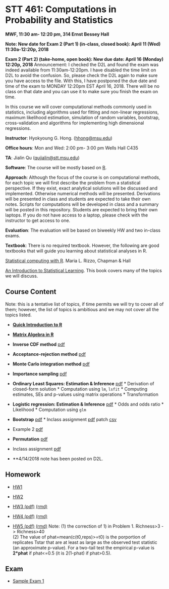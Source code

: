 
# STT 461: Computations in Probability and Statistics

**MWF, 11:30 am- 12:20 pm, 314 Ernst Bessey Hall**

**Note:  New date for Exam 2 (Part 1) (in-class, closed book): April 11 (Wed) 11:30a-12:20p, 2018**

**Exam 2 (Part 2) (take-home, open book): New due date: April 16 (Monday) 12:20p, 2018**
Announcement: I checked the D2L and found the exam was indeed available from 11:30am-12:20pm. I have disabled the time limit on D2L to avoid the confusion. So, please check the D2L again to make sure you have access to the file.
With this, I have postponed the due date and time of the exam to  MONDAY 12:20pm EST April 16, 2018. There will be no class on that date and you can use it to make sure you finish the exam on time.


In this course we will cover computational methods commonly used in statistics, including algorithms used for fitting and non-linear regressions, maximum likelihood estimation, simulation of random variables, bootstrap, cross-validation and algorithms for implementing high dimensional regressions.

**Instructor**: Hyokyoung G. Hong. (hhong@msu.edu)

**Office hours**: Mon and Wed: 2:00 pm- 3:00 pm Wells Hall C435

**TA**: Jialin Qu (qujialin@stt.msu.edu) 

**Software**: The course will be mostly based on [R](https://www.r-project.org/). 

**Approach**: Although the focus of the course is on computational methods, for each topic we will first describe the problem from a statistical perspective. If they exist, exact analytical solutions will be discussed and implemented. Otherwise numerical methods will be presented. Derivations will be presented in class and students are expected to take their own notes. Scripts for computations will be developed in class and a summary will be posted in this repository. Students are expected to bring their own laptops. If you do not have access to a laptop, please check with the instructor to get access to one.

**Evaluation**: The evaluation will be based on biweekly HW and two in-class exams.

**Textbook**:  There is no required textbook. However, the following are good textbooks that will guide
you learning about statistical analyses in R.

[Statistical computing with R](https://www.crcpress.com/Statistical-Computing-with-R/Rizzo/p/book/9781584885450). Maria L. Rizzo, Chapman & Hall

[An Introduction to Statistical Learning](http://www-bcf.usc.edu/~gareth/ISL/index.html). This book covers many of the topics we will discuss. 

<div id="Outline" />

## Course Content

Note: this is a tentative list of topics, if time permits we will try to cover all of them; however, the list of topics is ambitious and we may not cover all the topics listed.

  * **[Quick Introduction to R](https://github.com/younghhk/STT461/blob/master/RIntro.md)**
  * **[Matrix Algebra in R](https://github.com/younghhk/STT461/blob/master/matrixAlgebraR.md)**

  * **Inverse CDF method** [pdf](https://app.box.com/s/0zqvlwnz1i4kpx4j5wkpb9hjaiq0btn4)
  * **Acceptance-rejection method** [pdf](https://app.box.com/s/bx59lqxg11nztf274gr2my9xndgb3xu1)
  * **Monte Carlo integration method** [pdf](https://app.box.com/s/e0tcs2fk6qhror38n25s2d9432g4pgl3)
  * **Importance sampling** [pdf](https://app.box.com/s/bqg3i18mesvgudor2qwxhbye9pn7m4k5)
  
   * **Ordinary Least Squares: Estimation & Inference** [pdf](https://app.box.com/s/cdrefx3bafz5jxqtbh3chtv74uhg8cvx)
    * Derivation of closed-form solution
    * Computation using `lm`, `lsfit`
    * Computing estimates, SEs and p-values using matrix operations 
    * Transformation
   
   * **Logistic regression: Estimation & Inference** [pdf](https://app.box.com/s/2u4ali2xe8a1gyqampol7dqx31nq284w)
    * Odds and odds ratio
    * Likelihood
    * Computation using `glm` 
    
   * **Bootstrap** [pdf](https://app.box.com/s/npmmydwcmzzmzvtyy6x24t8r1igfc3ax)
    * Inclass assignment [pdf](https://app.box.com/s/myup7ehv1u3qy91lnew5tnn4058x12an) patch [csv](https://app.box.com/s/lexlhc4cqk8x9bi1i63pnxj693jbbc3d)
  
   * Example 2  [pdf](https://app.box.com/s/qpqv358fvuixttglu8ra35yrus5cx4vv) 
   
   * **Permutation** [pdf](https://app.box.com/s/y6kx3unwx978zon1taq419z0dwblvtlp)
   * Inclass assignment [pdf](https://app.box.com/s/w4lfxed8e1lxt31xavk7crrf89wxbmzp)
   
   * **4/14/2018 note has been posted on D2L.
## Homework

  * [HW1](https://app.box.com/s/kjthu2xu06kn26cqo4ual4y9goqs3l58)
  
  * [HW2](https://app.box.com/s/i05bgl7zso4ljayzdliso04nh18yxpuh)
 
 *  [HW3 (pdf)](https://app.box.com/s/htydhezd9oo80xc1q2zd086ryiz8v3w7)  [(rmd)](https://app.box.com/s/l50vk3r3rk3ei4vdtdulduvkavzmbzt0)
 
 * [HW4 (pdf)](https://app.box.com/s/vzhv100opsw1nw63r68csd1u8mmni0fg)
 [(rmd)](https://app.box.com/s/a1uda3jglj9nez1m1vsoojbx9zzlft4f)
 
  * [HW5 (pdf)](https://app.box.com/s/vse2f430vb2pb9bxecfm6mxnihdmpk6m)
 [(rmd)](https://app.box.com/s/l65wiqksw9e2bldnpm6oo6hkyfdec2gk)
 Note: (1) the correction of 1) in Problem 1. Richness>3 -> Richness>40    
       (2) The value of phat=mean(c(t0,reps)>=t0) is the porportion of replicates Tstar that are at least as large as the observed test statistic (an approximate p-value). For a two-tail test the empirical p-value is **2*phat** if phat<=0.5 (it is 2(1-phat) if phat>0.5).
     
     
     
 ## Exam
 * [Sample Exam 1](https://app.box.com/s/49rbgqfikxw2fi597muf0vi6o8qlnvfo)
